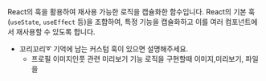 React의 훅을 활용하여 재사용 가능한 로직을 캡슐화한 함수입니다. React의 기본 훅(`useState`, `useEffect` 등)을 조합하여, 특정 기능을 캡슐화하고 이를 여러 컴포넌트에서 재사용할 수 있도록 합니다.

-   꼬리꼬리➰ 기억에 남는 커스텀 훅이 있으면 설명해주세요.
    -   프로필 이미지인풋 관련 미리보기 기능 로직을 구현할때 이미지,미리보기, 파일을
